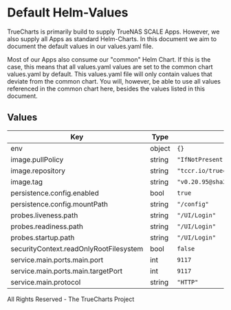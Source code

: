 # Default Helm-Values

TrueCharts is primarily build to supply TrueNAS SCALE Apps.
However, we also supply all Apps as standard Helm-Charts. In this document we aim to document the default values in our values.yaml file.

Most of our Apps also consume our "common" Helm Chart.
If this is the case, this means that all values.yaml values are set to the common chart values.yaml by default. This values.yaml file will only contain values that deviate from the common chart.
You will, however, be able to use all values referenced in the common chart here, besides the values listed in this document.

## Values

| Key | Type | Default | Description |
|-----|------|---------|-------------|
| env | object | `{}` |  |
| image.pullPolicy | string | `"IfNotPresent"` |  |
| image.repository | string | `"tccr.io/truecharts/jackett"` |  |
| image.tag | string | `"v0.20.95@sha256:473239b82d6f76618db77617c1a173432326ace0769c1ef1be2019a3a34c3bf2"` |  |
| persistence.config.enabled | bool | `true` |  |
| persistence.config.mountPath | string | `"/config"` |  |
| probes.liveness.path | string | `"/UI/Login"` |  |
| probes.readiness.path | string | `"/UI/Login"` |  |
| probes.startup.path | string | `"/UI/Login"` |  |
| securityContext.readOnlyRootFilesystem | bool | `false` |  |
| service.main.ports.main.port | int | `9117` |  |
| service.main.ports.main.targetPort | int | `9117` |  |
| service.main.protocol | string | `"HTTP"` |  |

All Rights Reserved - The TrueCharts Project
